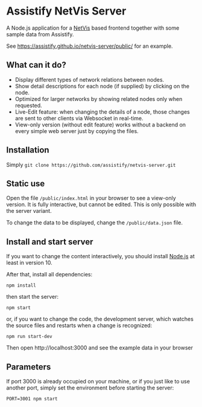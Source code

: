 # Assistify NetVis Server

A Node.js application for a
[NetVis](https://github.com/jschirrmacher/netvis.git) based frontend
together with some sample data from Assistify.

See https://assistify.github.io/netvis-server/public/ for an example.

## What can it do?

- Display different types of network relations between nodes.
- Show detail descriptions for each node (if supplied) by clicking on the node.
- Optimized for larger networks by showing related nodes only when requested.
- Live-Edit feature: when changing the details of a node, those changes are sent to other clients via Websocket in real-time.
- View-only version (without edit feature) works without a backend on every simple web server just by copying the files.

## Installation

Simply `git clone https://github.com/assistify/netvis-server.git`

## Static use

Open the file `/public/index.html` in your browser to see a view-only version.
It is fully interactive, but cannot be edited.
This is only possible with the server variant.

To change the data to be displayed, change the `/public/data.json` file.

## Install and start server

If you want to change the content interactively,
you should install [Node.js](https://nodejs.org/en/) at least in version 10.

After that, install all dependencies:

    npm install

then start the server:

    npm start

or, if you want to change the code, the development server, which
watches the source files and restarts when a change is recognized:

    npm run start-dev

Then open http://localhost:3000 and see the example data in your browser

## Parameters

If port 3000 is already occupied on your machine, or if you just like to
use another port, simply set the environment before starting the server:

    PORT=3001 npm start
